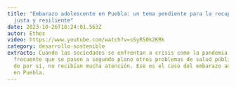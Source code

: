 ```yaml
---
title: "Embarazo adolescente en Puebla: un tema pendiente para la recuperación
  justa y resiliente"
date: 2023-10-26T18:24:01.563Z
autor: Ethos
video: https://www.youtube.com/watch?v=sSyRS0k2KRk
category: desarrollo-sostenible
extracto: Cuando las sociedades se enfrentan a crisis como la pandemia, es
  frecuente que se pasen a segundo plano otros problemas de salud pública que,
  de por sí, no recibían mucha atención. Ese es el caso del embarazo adolescente
  en Puebla.
---
```

